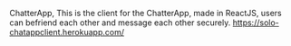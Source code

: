 ChatterApp,
This is the client for the ChatterApp, made in ReactJS, users can befriend each other and message each other securely.
https://solo-chatappclient.herokuapp.com/

